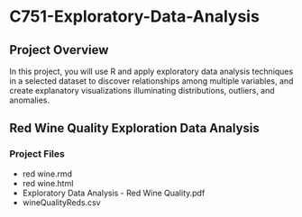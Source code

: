 # C751-Exploratory-Data-Analysis

## Project Overview
In this project, you will use R and apply exploratory data analysis techniques in a selected dataset to discover relationships among multiple variables, and create explanatory visualizations illuminating distributions, outliers, and anomalies.

## Red Wine Quality Exploration Data Analysis
### Project Files
<ul>
<li>red wine.rmd</li>
<li>red wine.html</li>
  <li>Exploratory Data Analysis - Red Wine Quality.pdf</li>
<li>wineQualityReds.csv</li>  
  
</ul>
